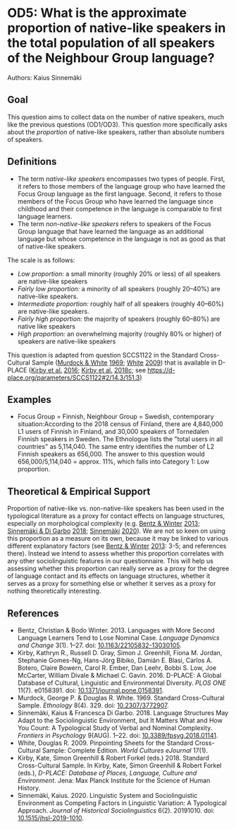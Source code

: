 # OD5: What is the approximate proportion of native-like speakers in the total population of all speakers of the Neighbour Group language?

Authors: Kaius Sinnemäki

## Goal

This question aims to collect data on the number of native speakers, much like the previous questions (OD1/OD3). This question more specifically asks about the *proportion* of native-like speakers, rather than absolute numbers of speakers.


## Definitions

- The term *native-like* *speakers* encompasses two types of people. First, it refers to those members of the language group who have learned the Focus Group language as the first language. Second, it refers to those members of the Focus Group who have learned the language since childhood and their competence in the language is comparable to first language learners.
- The term *non-native-like speakers* refers to speakers of the Focus Group language that have learned the language as an additional language but whose competence in the language is not as good as that of native-like speakers.


The scale is as follows:

- *Low proportion:* a small minority (roughly 20% or less) of all speakers are native-like speakers
- *Fairly low proportion:* a minority of all speakers (roughly 20–40%) are native-like speakers.
- *Intermediate proportion:* roughly half of all speakers (roughly 40–60%) are native-like speakers.
- *Fairly high proportion:* the majority of speakers (roughly 60–80%) are native like speakers
- *High proportion:* an overwhelming majority (roughly 80% or higher) of speakers are native-like speakers


This question is adapted from question SCCS1122 in the Standard Cross-Cultural Sample ([Murdock & White](#source-MurdockWhite1969) [1969](#source-MurdockWhite1969); [White](#source-White2009) [2009](#source-White2009)) that is available in D-PLACE ([Kirby et al.](#source-KirbyEtAl2016) [2016](#source-KirbyEtAl2016); [Kirby et al.](#source-KirbyEtAl2018c) [2018c](#source-KirbyEtAl2018c); see https://d-place.org/parameters/SCCS1122#2/14.3/151.3)


## Examples

- Focus Group = Finnish, Neighbour Group = Swedish, contemporary situation:According to the 2018 census of Finland, there are 4,840,000 L1 users of Finnish in Finland, and 30,000 speakers of Tornedalen Finnish speakers in Sweden. The Ethnologue lists the "total users in all countries" as 5,114,040. The same entry identifies the number of L2 Finnish speakers as 656,000. The answer to this question would 656,000/5,114,040 = approx. 11%, which falls into Category 1: Low proportion.

## Theoretical & Empirical Support

Proportion of native-like vs. non-native-like speakers has been used in the typological literature as a proxy for contact effects on language structures, especially on morphological complexity (e.g. [Bentz & Winter](#source-BentzWinter2013) [2013](#source-BentzWinter2013); [Sinnemäki & Di Garbo](#source-SinnemakiDiGarbo2018) [2018](#source-SinnemakiDiGarbo2018); [Sinnemäki](#source-Sinnemaki2020) [2020](#source-Sinnemaki2020)). We are not so keen on using this proportion as a measure on its own, because it may be linked to various different explanatory factors (see [Bentz & Winter](#source-BentzWinter2013) [2013](#source-BentzWinter2013): 3-5; and references there). Instead we intend to assess whether this proportion correlates with any other sociolinguistic features in our questionnaire. This will help us assessing whether this proportion can really serve as a proxy for the degree of language contact and its effects on language structures, whether it serves as a proxy for something else or whether it serves as a proxy for nothing theoretically interesting.

## References

- <a id="source-BentzWinter2013"> </a>Bentz, Christian & Bodo Winter. 2013. Languages with More Second Language Learners Tend to Lose Nominal Case. _Language Dynamics and Change_ 3(1). 1–27. doi: [10.1163/22105832-13030105](https://doi.org/10.1163/22105832-13030105).
- <a id="source-KirbyEtAl2016"> </a>Kirby, Kathryn R., Russell D. Gray, Simon J. Greenhill, Fiona M. Jordan, Stephanie Gomes-Ng, Hans-Jörg Bibiko, Damián E. Blasi, Carlos A. Botero, Claire Bowern, Carol R. Ember, Dan Leehr, Bobbi S. Low, Joe McCarter, William Divale & Michael C. Gavin. 2016. D-PLACE: A Global Database of Cultural, Linguistic and Environmental Diversity. _PLOS ONE_ 11(7). e0158391. doi: [10.1371/journal.pone.0158391](https://doi.org/10.1371/journal.pone.0158391).
- <a id="source-MurdockWhite1969"> </a>Murdock, George P. & Douglas R. White. 1969. Standard Cross-Cultural Sample. _Ethnology_ 8(4). 329. doi: [10.2307/3772907](https://doi.org/10.2307/3772907).
- <a id="source-SinnemakiDiGarbo2018"> </a>Sinnemäki, Kaius & Francesca Di Garbo. 2018. Language Structures May Adapt to the Sociolinguistic Environment, but It Matters What and How You Count: A Typological Study of Verbal and Nominal Complexity. _Frontiers in Psychology_ 9(AUG). 1–22. doi: [10.3389/fpsyg.2018.01141](https://doi.org/10.3389/fpsyg.2018.01141).
- <a id="source-White2009"> </a>White, Douglas R. 2009. Pinpointing Sheets for the Standard Cross-Cultural Sample: Complete Edition. _World Cultures eJournal_ 17(1).
- <a id="source-KirbyEtAl2018c"> </a>Kirby, Kate, Simon Greenhill & Robert Forkel (eds.) 2018. Standard Cross-Cultural Sample. In Kirby, Kate, Simon Greenhill & Robert Forkel (eds.), _D-PLACE: Database of Places, Language, Culture and Environment_. Jena: Max Planck Institute for the Science of Human History.
- <a id="source-Sinnemaki2020"> </a>Sinnemäki, Kaius. 2020. Linguistic System and Sociolinguistic Environment as Competing Factors in Linguistic Variation: A Typological Approach. _Journal of Historical Sociolinguistics_ 6(2). 20191010. doi: [10.1515/jhsl-2019-1010](https://doi.org/10.1515/jhsl-2019-1010).
